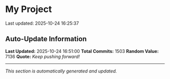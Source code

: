 # My Project


Last updated: 2025-10-24 16:25:37






































































































































































































































































































































































































































































































































































































































































































































































































































































































































































































































































































































































































































































































































































































































































































































































































































































































































































































































































































































































## Auto-Update Information

**Last Updated:** 2025-10-24 16:51:00
**Total Commits:** 1503
**Random Value:** 7136
**Quote:** _Keep pushing forward!_

---
_This section is automatically generated and updated._